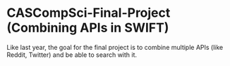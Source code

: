 # CASCompSci-Final-Project (Combining APIs in SWIFT)

Like last year, the goal for the final project is to combine multiple APIs (like Reddit, Twitter) and be able to search with it.
